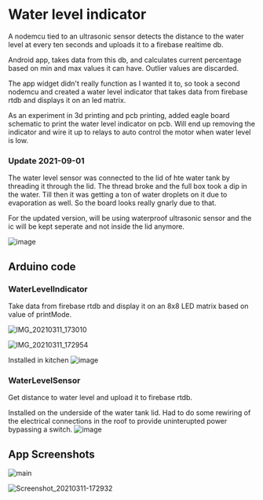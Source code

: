 # Water level indicator

A nodemcu tied to an ultrasonic sensor detects the distance to the water level at every ten seconds and uploads it to a firebase realtime db.

Android app, takes data from this db, and calculates current percentage based on min and max values it can have. Outlier values are discarded.

The app widget didn't really function as I wanted it to, so took a second nodemcu and created a water level indicator that takes data from firebase rtdb and displays it on an led matrix.

As an experiment in 3d printing and pcb printing, added eagle board schematic to print the water level indicator on pcb. Will end up removing the indicator and wire it up to relays to auto control the motor when water level is low.

### Update 2021-09-01 

The water level sensor was connected to the lid of hte water tank by threading it through the lid. The thread broke and the full box took a dip in the water.
Till then it was getting a ton of water droplets on it due to evaporation as well. So the board looks really gnarly due to that.

For the updated version, will be using waterproof ultrasonic sensor and the ic will be kept seperate and not inside the lid anymore.

![image](https://user-images.githubusercontent.com/9362269/132033304-b6c784d4-07c3-428f-9286-d6dd2637c560.png)

## Arduino code

### WaterLevelIndicator

Take data from firebase rtdb and display it on an 8x8 LED matrix based on value of printMode.

![IMG_20210311_173010](https://user-images.githubusercontent.com/9362269/110785062-7ed93e00-8290-11eb-8830-0068260a9fc1.jpg)

![IMG_20210311_172954](https://user-images.githubusercontent.com/9362269/110785068-83055b80-8290-11eb-8b11-7795970e5736.jpg)

Installed in kitchen
![image](https://user-images.githubusercontent.com/9362269/120057833-f9318700-c063-11eb-82da-114e88e869ca.png)


### WaterLevelSensor

Get distance to water level and upload it to firebase rtdb.

Installed on the underside of the water tank lid. Had to do some rewiring of the electrical connections in the roof to provide uninterupted power bypassing a switch.
![image](https://user-images.githubusercontent.com/9362269/120058157-968dba80-c066-11eb-8d4d-26f66873411d.png)

## App Screenshots

![main](https://user-images.githubusercontent.com/9362269/110064173-9b5a0f80-7d92-11eb-9c23-230dae3abe87.jpg)

![Screenshot_20210311-172932](https://user-images.githubusercontent.com/9362269/110785179-a4664780-8290-11eb-9458-9b5070759e48.jpg)


